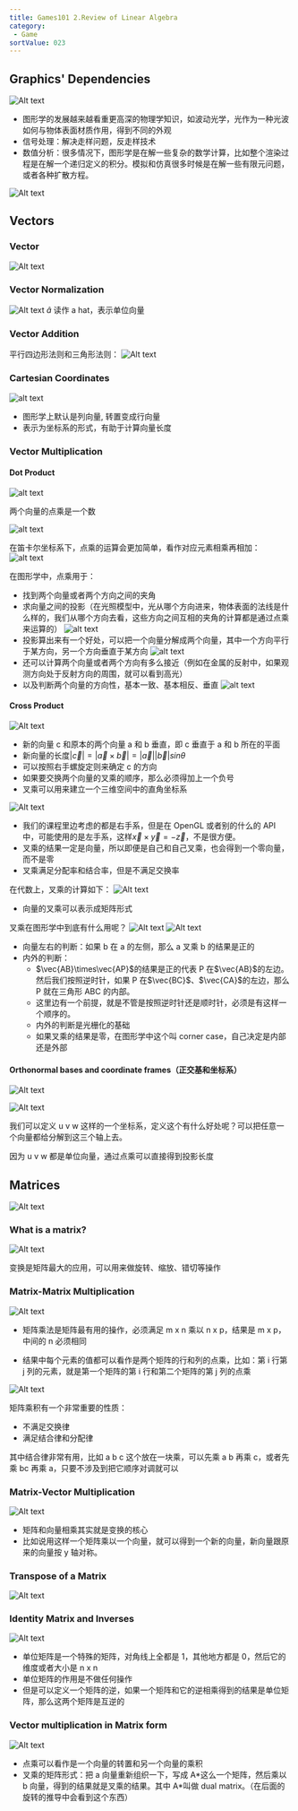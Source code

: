 ```yaml
---
title: Games101 2.Review of Linear Algebra
category:
 - Game
sortValue: 023
---
```


## Graphics' Dependencies

![Alt text](image.png)

- 图形学的发展越来越看重更高深的物理学知识，如波动光学，光作为一种光波如何与物体表面材质作用，得到不同的外观
- 信号处理：解决走样问题，反走样技术
- 数值分析：很多情况下，图形学是在解一些复杂的数学计算，比如整个渲染过程是在解一个递归定义的积分。模拟和仿真很多时候是在解一些有限元问题，或者各种扩散方程。

![Alt text](image-1.png)

## Vectors

### Vector

![Alt text](image-2.png)

### Vector Normalization

![Alt text](image-3.png)
$\hat{a}$ 读作 a hat，表示单位向量

### Vector Addition

平行四边形法则和三角形法则：
![Alt text](image-4.png)

### Cartesian Coordinates

![alt text](image-5.png)

- 图形学上默认是列向量, 转置变成行向量
- 表示为坐标系的形式，有助于计算向量长度

### Vector Multiplication

#### Dot Product

![alt text](image-6.png)

两个向量的点乘是一个数

![alt text](image-7.png)

在笛卡尔坐标系下，点乘的运算会更加简单，看作对应元素相乘再相加：
![alt text](image-8.png)

在图形学中，点乘用于：

- 找到两个向量或者两个方向之间的夹角
- 求向量之间的投影（在光照模型中，光从哪个方向进来，物体表面的法线是什么样的，我们从哪个方向去看，这些方向之间互相的夹角的计算都是通过点乘来运算的）
  ![alt text](image-9.png)
- 投影算出来有一个好处，可以把一个向量分解成两个向量，其中一个方向平行于某方向，另一个方向垂直于某方向
  ![alt text](image-10.png)
- 还可以计算两个向量或者两个方向有多么接近（例如在金属的反射中，如果观测方向处于反射方向的周围，就可以看到高光）
- 以及判断两个向量的方向性，基本一致、基本相反、垂直
  ![alt text](image-11.png)

#### Cross Product

![Alt text](image-12.png)

- 新的向量 c 和原本的两个向量 a 和 b 垂直，即 c 垂直于 a 和 b 所在的平面
- 新向量的长度$|\vec{c}| = |\vec{a}\times\vec{b}| = |\vec{a}||\vec{b}|sin\theta$
- 可以按照右手螺旋定则来确定 c 的方向
- 如果要交换两个向量的叉乘的顺序，那么必须得加上一个负号
- 叉乘可以用来建立一个三维空间中的直角坐标系

![Alt text](image-13.png)

- 我们的课程里边考虑的都是右手系，但是在 OpenGL 或者别的什么的 API 中，可能使用的是左手系，这样$\vec{x}\times\vec{y} = -\vec{z}$，不是很方便。
- 叉乘的结果一定是向量，所以即便是自己和自己叉乘，也会得到一个零向量，而不是零
- 叉乘满足分配率和结合率，但是不满足交换率

在代数上，叉乘的计算如下：
![Alt text](image-14.png)

- 向量的叉乘可以表示成矩阵形式

叉乘在图形学中到底有什么用呢？
![Alt text](image-15.png)
![Alt text](image-16.png)

- 向量左右的判断：如果 b 在 a 的左侧，那么 a 叉乘 b 的结果是正的
- 内外的判断：
  - $\vec{AB}\times\vec{AP}$的结果是正的代表 P 在$\vec{AB}$的左边。然后我们按照逆时针，如果 P 在$\vec{BC}$、$\vec{CA}$的左边，那么 P 就在三角形 ABC 的内部。
  - 这里边有一个前提，就是不管是按照逆时针还是顺时针，必须是有这样一个顺序的。
  - 内外的判断是光栅化的基础
  - 如果叉乘的结果是零，在图形学中这个叫 corner case，自己决定是内部还是外部

#### Orthonormal bases and coordinate frames（正交基和坐标系）

![Alt text](image-17.png)

![Alt text](image-18.png)

我们可以定义 u v w 这样的一个坐标系，定义这个有什么好处呢？可以把任意一个向量都给分解到这三个轴上去。

因为 u v w 都是单位向量，通过点乘可以直接得到投影长度

## Matrices

![Alt text](image-19.png)

### What is a matrix?

![Alt text](image-20.png)

变换是矩阵最大的应用，可以用来做旋转、缩放、错切等操作

### Matrix-Matrix Multiplication

![Alt text](image-22.png)

- 矩阵乘法是矩阵最有用的操作，必须满足 m x n 乘以 n x p，结果是 m x p，中间的 n 必须相同

- 结果中每个元素的值都可以看作是两个矩阵的行和列的点乘，比如：第 i 行第 j 列的元素，就是第一个矩阵的第 i 行和第二个矩阵的第 j 列的点乘

![Alt text](image-21.png)

矩阵乘积有一个非常重要的性质：

- 不满足交换律
- 满足结合律和分配律

其中结合律非常有用，比如 a b c 这个放在一块乘，可以先乘 a b 再乘 c，或者先乘 bc 再乘 a，只要不涉及到把它顺序对调就可以

### Matrix-Vector Multiplication

![Alt text](image-23.png)

- 矩阵和向量相乘其实就是变换的核心
- 比如说用这样一个矩阵乘以一个向量，就可以得到一个新的向量，新向量跟原来的向量按 y 轴对称。

### Transpose of a Matrix

![Alt text](image-24.png)

### Identity Matrix and Inverses

![Alt text](image-25.png)

- 单位矩阵是一个特殊的矩阵，对角线上全都是 1，其他地方都是 0，然后它的维度或者大小是 n x n
- 单位矩阵的作用是不做任何操作
- 但是可以定义一个矩阵的逆，如果一个矩阵和它的逆相乘得到的结果是单位矩阵，那么这两个矩阵是互逆的

### Vector multiplication in Matrix form

![Alt text](image-26.png)

- 点乘可以看作是一个向量的转置和另一个向量的乘积
- 叉乘的矩阵形式：把 a 向量重新组织一下，写成 A\*这么一个矩阵，然后乘以 b 向量，得到的结果就是叉乘的结果。其中 A\*叫做 dual matrix。（在后面的旋转的推导中会看到这个东西）
